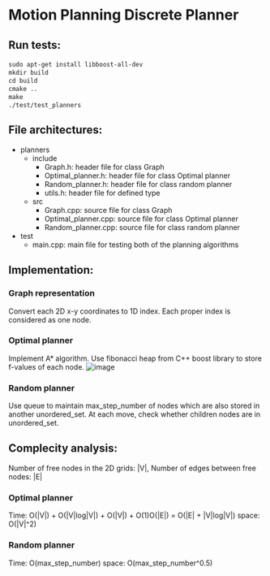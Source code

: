 # Motion Planning Discrete Planner

## Run tests:
```
sudo apt-get install libboost-all-dev
mkdir build
cd build
cmake .. 
make
./test/test_planners
```

## File architectures:
- planners
  - include
    - Graph.h: header file for class Graph
    - Optimal_planner.h: header file for class Optimal planner
    - Random_planner.h: header file for class random planner
    - utils.h: header file for defined type
  - src
    - Graph.cpp: source file for class Graph
    - Optimal_planner.cpp: source file for class Optimal planner
    - Random_planner.cpp: source file for class random planner
- test
  - main.cpp: main file for testing both of the planning algorithms
  
## Implementation:
### Graph representation
Convert each 2D x-y coordinates to 1D index. Each proper index is considered as one node.
### Optimal planner
Implement A* algorithm. Use fibonacci heap from C++ boost library to store f-values of each node. 
![image](<img width="150" height="150" src="https://github.com/menglaili/Motion-Planning-Discrete-Planner/blob/master/Astar.jpg"/>)
### Random planner
Use queue to maintain max_step_number of nodes which are also stored in another unordered_set. At each move, check whether children nodes are in unordered_set.

## Complecity analysis:
Number of free nodes in the 2D grids: |V|, Number of edges between free nodes: |E|
### Optimal planner
Time: O(|V|) + O(|V|log|V|) + O(|V|) + O(1)O(|E|) = O(|E| + |V|log|V|)
space: O(|V|^2)
### Random planner
Time: O(max_step_number)
space: O(max_step_number^0.5)



